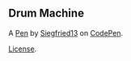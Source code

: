  Drum Machine
-------------


A [Pen](https://codepen.io/siegfried13/pen/JjYWqbm) by [Siegfried13](https://codepen.io/siegfried13) on [CodePen](https://codepen.io).

[License](https://codepen.io/siegfried13/pen/JjYWqbm/license).